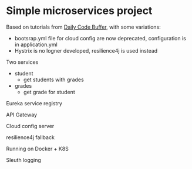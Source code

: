 # Simple microservices project

Based on tutorials from [Daily Code Buffer](https://www.youtube.com/channel/UC4VZwhJ4T42SVHy9QbZ5rKw), with some variations:
- bootsrap.yml file for cloud config are now deprecated, configuration is in application.yml
- Hystrix is no logner developed, resilience4j is used instead

Two services
- student
  - get students with grades
- grades
  - get grade for student

Eureka service registry

API Gateway

Cloud config server

resilience4j fallback

Running on Docker + K8S

Sleuth logging
